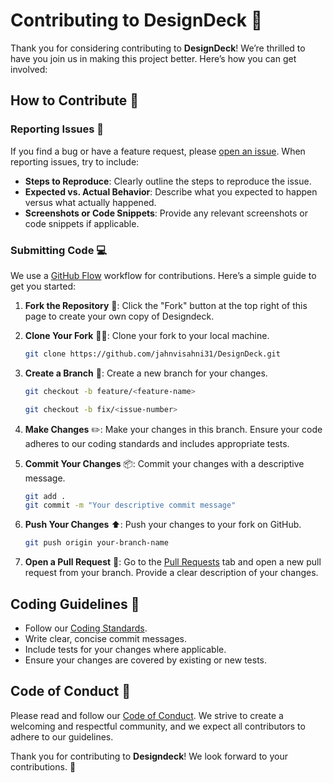 # Contributing to DesignDeck 🎉

Thank you for considering contributing to **DesignDeck**! We’re thrilled to have you join us in making this project better. Here’s how you can get involved:

## How to Contribute 🤝

### Reporting Issues 🐞

If you find a bug or have a feature request, please [open an issue](https://github.com/jahnvisahni31/DesignDeck/issues). When reporting issues, try to include:

- **Steps to Reproduce**: Clearly outline the steps to reproduce the issue.
- **Expected vs. Actual Behavior**: Describe what you expected to happen versus what actually happened.
- **Screenshots or Code Snippets**: Provide any relevant screenshots or code snippets if applicable.

### Submitting Code 💻

We use a [GitHub Flow](https://docs.github.com/en/get-started/quickstart/github-flow) workflow for contributions. Here’s a simple guide to get you started:

1. **Fork the Repository** 🍴: Click the "Fork" button at the top right of this page to create your own copy of Designdeck.
2. **Clone Your Fork** 🧑‍💻: Clone your fork to your local machine.
   ```bash
   git clone https://github.com/jahnvisahni31/DesignDeck.git
   ```
3. **Create a Branch** 🌳: Create a new branch for your changes.
   ```bash
   git checkout -b feature/<feature-name>
   ```
    ```bash
   git checkout -b fix/<issue-number>
   ```
   
4. **Make Changes** ✏️: Make your changes in this branch. Ensure your code adheres to our coding standards and includes appropriate tests.
5. **Commit Your Changes** 📦: Commit your changes with a descriptive message.
   ```bash
   git add .
   git commit -m "Your descriptive commit message"
   ```
6. **Push Your Changes** ⬆️: Push your changes to your fork on GitHub.
   ```bash
   git push origin your-branch-name
   ```
7. **Open a Pull Request** 🔄: Go to the [Pull Requests](https://github.com/jahnvisahni31/DesignDeck/issuepulls) tab and open a new pull request from your branch. Provide a clear description of your changes.

## Coding Guidelines 📜

- Follow our [Coding Standards](https://github.com/jahnvisahni31/DesignDeck/blob/main/CODING_STANDARDS.md).
- Write clear, concise commit messages.
- Include tests for your changes where applicable.
- Ensure your changes are covered by existing or new tests.

## Code of Conduct 🌟

Please read and follow our [Code of Conduct](https://github.com/jahnvisahni31/DesignDeck/blob/main/CODE_OF_CONDUCT.md). We strive to create a welcoming and respectful community, and we expect all contributors to adhere to our guidelines.

Thank you for contributing to **Designdeck**! We look forward to your contributions. 🚀
